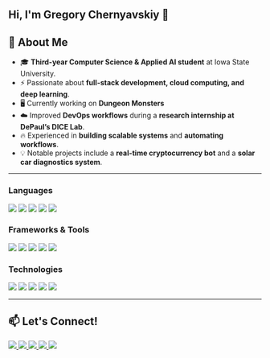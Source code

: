 ## **Hi, I'm Gregory Chernyavskiy 👋**

## 🚀 About Me
- 🎓 **Third-year Computer Science & Applied AI student** at Iowa State University. 
- ⚡ Passionate about **full-stack development, cloud computing, and deep learning**.  
- 🖥️ Currently working on **Dungeon Monsters**
- ☁️ Improved **DevOps workflows** during a **research internship at DePaul’s DICE Lab**.  
- 🔥 Experienced in **building scalable systems** and **automating workflows**.  
- 💡 Notable projects include a **real-time cryptocurrency bot** and a **solar car diagnostics system**.

---

### **Languages**
<p align="left">
  <img src="https://img.shields.io/badge/-Java-007396?style=flat-square&logo=java&logoColor=white">
  <img src="https://img.shields.io/badge/-Python-3776AB?style=flat-square&logo=python&logoColor=white">
  <img src="https://img.shields.io/badge/-C++-00599C?style=flat-square&logo=cplusplus&logoColor=white">
  <img src="https://img.shields.io/badge/-JavaScript-F7DF1E?style=flat-square&logo=javascript&logoColor=black">
  <img src="https://img.shields.io/badge/-SQL/MySQL-CC2927?style=flat-square&logo=mysql&logoColor=white">
</p>

### **Frameworks & Tools**
<p align="left">
  <img src="https://img.shields.io/badge/-React.js-61DAFB?style=flat-square&logo=react&logoColor=black">
  <img src="https://img.shields.io/badge/-Node.js-339933?style=flat-square&logo=nodedotjs&logoColor=white">
  <img src="https://img.shields.io/badge/-Spring Boot-6DB33F?style=flat-square&logo=springboot&logoColor=white">
  <img src="https://img.shields.io/badge/-Docker-2496ED?style=flat-square&logo=docker&logoColor=white">
  <img src="https://img.shields.io/badge/-AWS-232F3E?style=flat-square&logo=amazonaws&logoColor=white">
</p>

### **Technologies**
<p align="left">
  <img src="https://img.shields.io/badge/-Machine Learning-FF6F00?style=flat-square">
  <img src="https://img.shields.io/badge/-Distributed Systems-007396?style=flat-square">
  <img src="https://img.shields.io/badge/-RESTful APIs-4CAF50?style=flat-square">
  <img src="https://img.shields.io/badge/-CI/CD-808080?style=flat-square">
  <img src="https://img.shields.io/badge/-Data Visualization-FFD700?style=flat-square">
</p>

---

## 📫 Let's Connect!
<p align="left">
  <a href="https://www.google.com/maps/place/Chicago,+IL" target="_blank">
    <img src="https://img.shields.io/badge/📍 Location-Chicago, IL-lightgrey?style=flat-square">
  </a>
  <a href="https://gregorychernyavskiy.com" target="_blank">
    <img src="https://img.shields.io/badge/🌎 Portfolio-gregorychernyavskiy.com-blue?style=flat-square">
  </a>
  <a href="https://www.linkedin.com/in/gregory-chernyavskiy" target="_blank">
    <img src="https://img.shields.io/badge/💼 LinkedIn-linkedin.com/in/gregory--chernyavskiy-blue?style=flat-square">
  </a>
  <a href="mailto:gregory.chernyavskiy@gmail.com">
    <img src="https://img.shields.io/badge/📧 Email-gregory.chernyavskiy@gmail.com-blue?style=flat-square">
  </a>
  <a href="https://github.com/gregorychernyavskiy" target="_blank">
    <img src="https://img.shields.io/badge/🏆 GitHub-github.com/gregorychernyavskiy-black?style=flat-square">
  </a>
</p>
